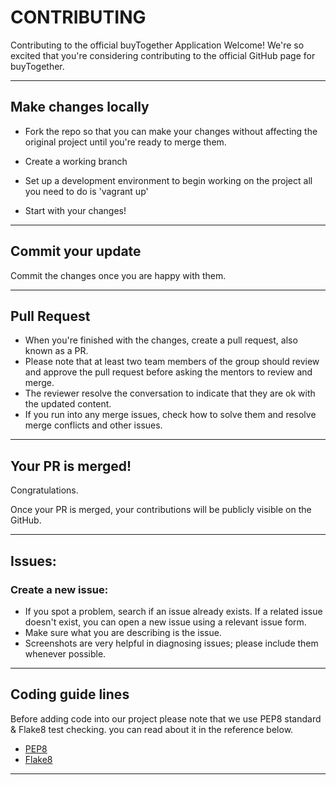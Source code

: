 # CONTRIBUTING

Contributing to the official buyTogether Application
Welcome! We're so excited that you're considering contributing to the official GitHub page for buyTogether.

---

## Make changes locally

- Fork the repo so that you can make your changes without affecting the original project until you're ready to merge them.

- Create a working branch 

- Set up a development environment to begin working on the project all you need to do is 'vagrant up'

- Start with your changes!

---

## Commit your update
Commit the changes once you are happy with them. 

---

## Pull Request
- When you're finished with the changes, create a pull request, also known as a PR.
- Please note that at least two team members of the group should review and approve the pull request before asking the mentors to review and merge.
- The reviewer resolve the conversation to indicate that they are ok with the updated content.
- If you run into any merge issues, check how to solve them and resolve merge conflicts and other issues.

---

## Your PR is merged!
Congratulations.

Once your PR is merged, your contributions will be publicly visible on the GitHub.

---

## Issues:
### Create a new issue:
- If you spot a problem, search if an issue already exists. If a related issue doesn't exist, you can open a new issue using a relevant issue form.
- Make sure what you are describing is the issue.
- Screenshots are very helpful in diagnosing issues; please include them whenever possible.

---

## Coding guide lines
Before adding code into our project please note that we use PEP8 standard & Flake8 test checking.
you can read about it in the reference below.
* [PEP8](https://peps.python.org/pep-0008/)
* [Flake8](https://flake8.pycqa.org/en/latest/)

---